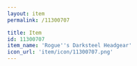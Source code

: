 ```yaml
---
layout: item
permalink: /11300707

title: Item
id: 11300707
item_name: 'Rogue''s Darksteel Headgear'
icon_url: 'item/icon/11300707.png'
---
```

